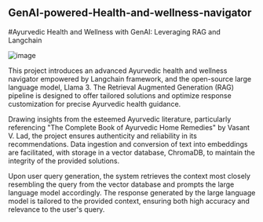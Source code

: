 ## GenAI-powered-Health-and-wellness-navigator
#Ayurvedic Health and Wellness with GenAI: Leveraging RAG and Langchain

![image](https://github.com/AdithMurari/GenAI-powered-Health-and-wellness-navigator/assets/140071841/8656dc35-8b3e-48d0-b756-98ecb06d5dbf)

This project introduces an advanced Ayurvedic health and wellness navigator empowered by Langchain framework, and the open-source large language model, Llama 3. The Retrieval Augmented Generation (RAG) pipeline is designed to offer tailored solutions and optimize response customization for precise Ayurvedic health guidance.

Drawing insights from the esteemed Ayurvedic literature, particularly referencing "The Complete Book of Ayurvedic Home Remedies" by Vasant V. Lad, the project ensures authenticity and reliability in its recommendations. Data ingestion and conversion of text into embeddings are facilitated, with storage in a vector database, ChromaDB, to maintain the integrity of the provided solutions.

Upon user query generation, the system retrieves the context most closely resembling the query from the vector database and prompts the large language model accordingly. The response generated by the large language model is tailored to the provided context, ensuring both high accuracy and relevance to the user's query.








